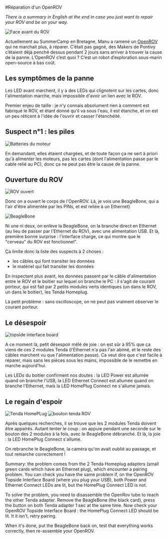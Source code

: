 #Réparation d'un OpenROV

_There is a summary in English at the end in case you just want to repair your ROV and be on your way._

![Face avant du ROV][1] 

Actuellement au SummerCamp en Bretagne, Manu a ramené un [OpenROV][2] qui ne marchait plus, à réparer.
C’était pas gagné, des Makers de Pontivy c’étaient déjà penché dessus pendant 2 jours sans arriver à trouver la cause de la panne.
L’OpenROV c’est quoi ? C’est un robot d’exploration sous-marin open-source à bas coût.

## Les symptômes de la panne 

Les LED avant marchent, il y a des LEDs qui clignotent sur les cartes, donc l'alimentation marche, mais impossible d'avoir un lien avec le ROV. 

Premier enjeu de taille : je n'y connais absolument rien à comment est fabriqué le ROV, et étant donné qu'il va sous l'eau, il est étanche, et on est un peu réticent à l'idée de l'ouvrir et casser l'étanchéité. 

## Suspect n°1 : les piles 

![Batteries du moteur][3] 

En demandant, elles étaient chargées, et de toute façon ça ne sert à priori qu'à alimenter les moteurs, pas les cartes (dont l'alimentation passe par le cable relié au PC), donc ça ne peut pas être la cause de la panne. 

## Ouverture du ROV 

![ROV ouvert][4] 

Donc on a ouvert le corps de l'OpenROV. Là, je vois une BeagleBone, qui a l'air d'être alimentée par les PINs, et est reliée à un Ethernet)

![BeagleBone][5] 

Ni une ni deux, on enlève la BeagleBone, on la branche direct en Ethernet (au lieu de passer par l'Ethernet du ROV), avec une alimentation USB. Et là, première bonne surprise : l'interface charge, ce qui montre que le "cerveau" du ROV est fonctionnel". 

Ça limite donc la liste des suspects à 2 choses : 
* les câbles qui font transiter les données 
* le matériel qui fait transiter les données 

En inspectant plus avant, les données passent par le câble d'alimentation entre le ROV et le boitier sur lequel on branche le PC : il s'agit de courant porteur, qui est fait par 2 petits modules verts identiques (un dans le ROV, un dans le boitier), les Tenda Homeplug. 

Là petit problème : sans oscilloscope, on ne peut pas vraiment observer le courant porteur. 

## Le désespoir 

![topside interface board][6]

A ce moment là, petit désespoir mêlé de joie : on est sûr à 95% que ça viens de ces 2 modules Tenda (l'Ethernet n'a pas l'air abimé, et le reste des câbles marchent vu que l'alimentation passe). Ca veut dire que c'est facile à réparer, mais sans les pièces sous les mains, impossible de le remettre en marche aujourd'hui. 

Les LEDs du boitier confirment nos doutes : la LED Power est allumée quand on branche l'USB, la LED Ethernet Connect est allumée quand on branche l'Ethernet, mais la LED HomePlug Connect ne s'allume jamais. 

## Le regain d'espoir 

![Tenda HomePLug][7]
![bouton tenda ROV][8] 

Après quelques recherches, il se trouve que les 2 modules Tenda doivent être appairés. Autant tenter le coup : on appuie pendant une seconde sur le bouton des 2 modules à la fois, avec le BeagleBone débranché. Et là, la joie : la LED HomePlug Connect s'allume. 

On rebranche le BeagleBone, la caméra qu'on avait oublié au passage, et tout remarche correctement ! 

Summary: the problem comes from the 2 Tenda Homeplug adapters (small green cards which have an Ethernet plug), which encounter a pairing problem. You can check you have the same problem if, on the OpenROV Topside Interface Board (where you plug your USB), both Power and Ethernet Connect LEDs are lit, but the HomePlug Connect LED is not. 

To solve the problem, you need to disassemble the OpenRov tube to reach the other Tenda adapter. Remove the BeagleBone (the black card), press the button on both Tenda adapter 1 sec at the same time. Now check your OpenROV Topside Interface Board : the HomePlug Connect LED should be lit. It it isn't, retry pairing. 

When it's done, put the BeagleBone back on, test that everything works correctly, then re-assemble your OpenROV.

[1]: reparation_openrov/ROV-complet-face.jpg
[2]: http://www.openrov.com/
[3]: reparation_openrov/batteries-moteurs.jpg
[4]: reparation_openrov/tube-ouvert.jpg
[5]: reparation_openrov/beaglebone.jpg
[6]: reparation_openrov/topside-interface-board.jpg
[7]: reparation_openrov/Tenda-HomePlug.jpg
[8]: reparation_openrov/bouton-tenda-ROV.jpg